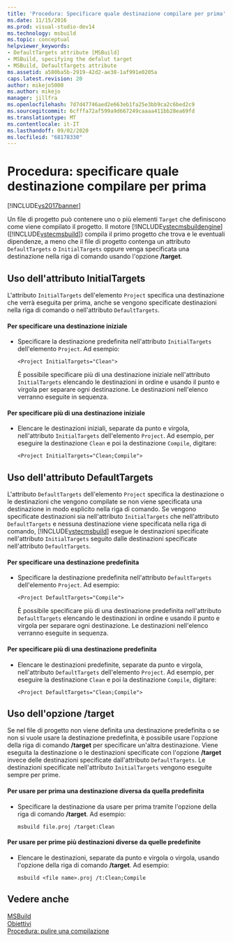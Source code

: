 ```yaml
---
title: 'Procedura: Specificare quale destinazione compilare per prima'
ms.date: 11/15/2016
ms.prod: visual-studio-dev14
ms.technology: msbuild
ms.topic: conceptual
helpviewer_keywords:
- DefaultTargets attribute [MSBuild]
- MSBuild, specifying the defalut target
- MSBuild, DefaultTargets attribute
ms.assetid: a580ba5b-2919-42d2-ae38-1af991e0205a
caps.latest.revision: 20
author: mikejo5000
ms.author: mikejo
manager: jillfra
ms.openlocfilehash: 7d7d47746aed2e663eb1fa25e3bb9ca2c6bed2c9
ms.sourcegitcommit: 6cfffa72af599a9d667249caaaa411bb28ea69fd
ms.translationtype: MT
ms.contentlocale: it-IT
ms.lasthandoff: 09/02/2020
ms.locfileid: "68178330"
---
```

# <a name="how-to-specify-which-target-to-build-first"></a>Procedura: specificare quale destinazione compilare per prima
[!INCLUDE[vs2017banner](../includes/vs2017banner.md)]

Un file di progetto può contenere uno o più elementi `Target` che definiscono come viene compilato il progetto. Il motore [!INCLUDE[vstecmsbuildengine](../includes/vstecmsbuildengine-md.md)] ([!INCLUDE[vstecmsbuild](../includes/vstecmsbuild-md.md)]) compila il primo progetto che trova e le eventuali dipendenze, a meno che il file di progetto contenga un attributo `DefaultTargets` o `InitialTargets` oppure venga specificata una destinazione nella riga di comando usando l'opzione **/target**.  
  
## <a name="using-the-initialtargets-attribute"></a>Uso dell'attributo InitialTargets  
 L'attributo `InitialTargets` dell'elemento `Project` specifica una destinazione che verrà eseguita per prima, anche se vengono specificate destinazioni nella riga di comando o nell'attributo `DefaultTargets`.  
  
#### <a name="to-specify-one-initial-target"></a>Per specificare una destinazione iniziale  
  
- Specificare la destinazione predefinita nell'attributo `InitialTargets` dell'elemento `Project`. Ad esempio:  
  
   `<Project InitialTargets="Clean">`  
  
  È possibile specificare più di una destinazione iniziale nell'attributo `InitialTargets` elencando le destinazioni in ordine e usando il punto e virgola per separare ogni destinazione. Le destinazioni nell'elenco verranno eseguite in sequenza.  
  
#### <a name="to-specify-more-than-one-initial-target"></a>Per specificare più di una destinazione iniziale  
  
- Elencare le destinazioni iniziali, separate da punto e virgola, nell'attributo `InitialTargets` dell'elemento `Project`. Ad esempio, per eseguire la destinazione `Clean` e poi la destinazione `Compile`, digitare:  
  
     `<Project InitialTargets="Clean;Compile">`  
  
## <a name="using-the-defaulttargets-attribute"></a>Uso dell'attributo DefaultTargets  
 L'attributo `DefaultTargets` dell'elemento `Project` specifica la destinazione o le destinazioni che vengono compilate se non viene specificata una destinazione in modo esplicito nella riga di comando. Se vengono specificate destinazioni sia nell'attributo `InitialTargets` che nell'attributo `DefaultTargets` e nessuna destinazione viene specificata nella riga di comando, [!INCLUDE[vstecmsbuild](../includes/vstecmsbuild-md.md)] esegue le destinazioni specificate nell'attributo `InitialTargets` seguito dalle destinazioni specificate nell'attributo `DefaultTargets`.  
  
#### <a name="to-specify-one-default-target"></a>Per specificare una destinazione predefinita  
  
- Specificare la destinazione predefinita nell'attributo `DefaultTargets` dell'elemento `Project`. Ad esempio:  
  
   `<Project DefaultTargets="Compile">`  
  
  È possibile specificare più di una destinazione predefinita nell'attributo `DefaultTargets` elencando le destinazioni in ordine e usando il punto e virgola per separare ogni destinazione. Le destinazioni nell'elenco verranno eseguite in sequenza.  
  
#### <a name="to-specify-more-than-one-default-target"></a>Per specificare più di una destinazione predefinita  
  
- Elencare le destinazioni predefinite, separate da punto e virgola, nell'attributo `DefaultTargets` dell'elemento `Project`. Ad esempio, per eseguire la destinazione `Clean` e poi la destinazione `Compile`, digitare:  
  
     `<Project DefaultTargets="Clean;Compile">`  
  
## <a name="using-the-target-switch"></a>Uso dell'opzione /target  
 Se nel file di progetto non viene definita una destinazione predefinita o se non si vuole usare la destinazione predefinita, è possibile usare l'opzione della riga di comando **/target** per specificare un'altra destinazione. Viene eseguita la destinazione o le destinazioni specificate con l'opzione **/target** invece delle destinazioni specificate dall'attributo `DefaultTargets`. Le destinazioni specificate nell'attributo `InitialTargets` vengono eseguite sempre per prime.  
  
#### <a name="to-use-a-target-other-than-the-default-target-first"></a>Per usare per prima una destinazione diversa da quella predefinita  
  
- Specificare la destinazione da usare per prima tramite l'opzione della riga di comando **/target**. Ad esempio:  
  
     `msbuild file.proj /target:Clean`  
  
#### <a name="to-use-several-targets-other-than-the-default-targets-first"></a>Per usare per prime più destinazioni diverse da quelle predefinite  
  
- Elencare le destinazioni, separate da punto e virgola o virgola, usando l'opzione della riga di comando **/target**. Ad esempio:  
  
     `msbuild <file name>.proj /t:Clean;Compile`  
  
## <a name="see-also"></a>Vedere anche
  [MSBuild](msbuild.md)  
 [Obiettivi](../msbuild/msbuild-targets.md)   
 [Procedura: pulire una compilazione](../msbuild/how-to-clean-a-build.md)
